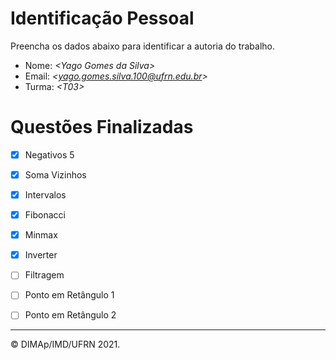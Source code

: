 ﻿# Identificação Pessoal

Preencha os dados abaixo para identificar a autoria do trabalho.

- Nome: *\<Yago Gomes da Silva>*
- Email: *\<yago.gomes.silva.100@ufrn.edu.br>*
- Turma: *\<T03>*

# Questões Finalizadas

- [x] Negativos 5
- [x] Soma Vizinhos
- [x] Intervalos
- [x] Fibonacci
- [x] Minmax
- [x] Inverter
- [ ] Filtragem
- [ ] Ponto em Retângulo 1
- [ ] Ponto em Retângulo 2


--------
&copy; DIMAp/IMD/UFRN 2021.
